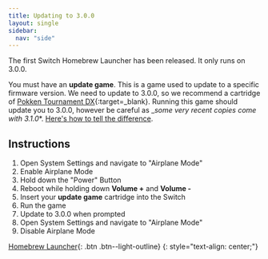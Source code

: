 ```yaml
---
title: Updating to 3.0.0
layout: single
sidebar:
  nav: "side"
---
```


The first Switch Homebrew Launcher has been released. It only runs on 3.0.0.

You must have an **update game**. This is a game used to update to a specific firmware version. We need to update to 3.0.0, so we recommend a cartridge of [Pokken Tournament DX](https://www.amazon.com/s/ref=nb_sb_noss?field-keywords=Pokken+Tournament+DX){:target=_blank}. Running this game should update you to 3.0.0, however be careful as _*some very recent copies come with 3.1.0**. [Here's how to tell the difference](/more/pokken-tournament-dx).

## Instructions

1. Open System Settings and navigate to "Airplane Mode"
2. Enable Airplane Mode
3. Hold down the "Power" Button
4. Reboot while holding down **Volume +** and **Volume -**
5. Insert your **update game** cartridge into the Switch
6. Run the game
7. Update to 3.0.0 when prompted
8. Open System Settings and navigate to "Airplane Mode"
9. Disable Airplane Mode

[Homebrew Launcher](/guide/homebrew-launcher){: .btn .btn--light-outline}
{: style="text-align: center;"}
